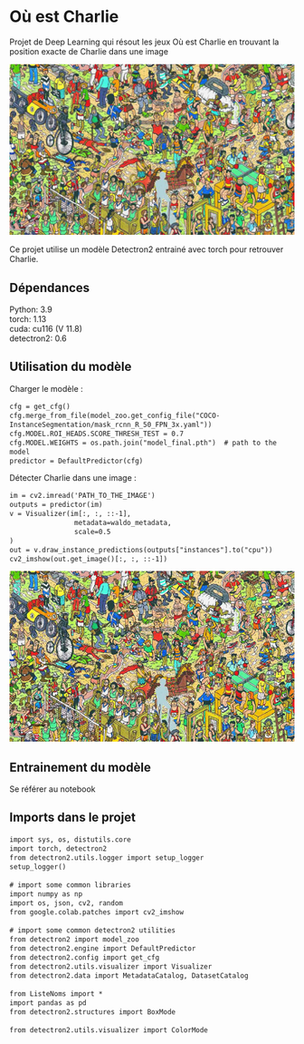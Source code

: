 # Où est Charlie
Projet de Deep Learning qui résout les jeux Où est Charlie en trouvant la position exacte de Charlie dans une image

![alt text](https://raw.githubusercontent.com/kiim29/Ou_est_charlie/main/Charlie.jpg)

Ce projet utilise un modèle Detectron2 entrainé avec torch pour retrouver Charlie.

## Dépendances
Python: 3.9  
torch:  1.13  
cuda:  cu116 (V 11.8)  
detectron2: 0.6  

## Utilisation du modèle  
Charger le modèle :
```
cfg = get_cfg()
cfg.merge_from_file(model_zoo.get_config_file("COCO-InstanceSegmentation/mask_rcnn_R_50_FPN_3x.yaml"))
cfg.MODEL.ROI_HEADS.SCORE_THRESH_TEST = 0.7
cfg.MODEL.WEIGHTS = os.path.join("model_final.pth")  # path to the model
predictor = DefaultPredictor(cfg)
```

Détecter Charlie dans une image :
```
im = cv2.imread('PATH_TO_THE_IMAGE')
outputs = predictor(im) 
v = Visualizer(im[:, :, ::-1],
                metadata=waldo_metadata, 
                scale=0.5
)
out = v.draw_instance_predictions(outputs["instances"].to("cpu"))
cv2_imshow(out.get_image()[:, :, ::-1])
```

![alt text](https://raw.githubusercontent.com/kiim29/Ou_est_charlie/main/DetectedCharlie.png)

## Entrainement du modèle  
Se référer au notebook  

## Imports dans le projet
```
import sys, os, distutils.core
import torch, detectron2
from detectron2.utils.logger import setup_logger
setup_logger()

# import some common libraries
import numpy as np
import os, json, cv2, random
from google.colab.patches import cv2_imshow

# import some common detectron2 utilities
from detectron2 import model_zoo
from detectron2.engine import DefaultPredictor
from detectron2.config import get_cfg
from detectron2.utils.visualizer import Visualizer
from detectron2.data import MetadataCatalog, DatasetCatalog

from ListeNoms import *
import pandas as pd
from detectron2.structures import BoxMode

from detectron2.utils.visualizer import ColorMode
```
